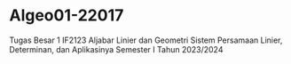 # Algeo01-22017
Tugas Besar 1 IF2123 Aljabar Linier dan Geometri Sistem Persamaan Linier, Determinan, dan Aplikasinya Semester I Tahun 2023/2024
